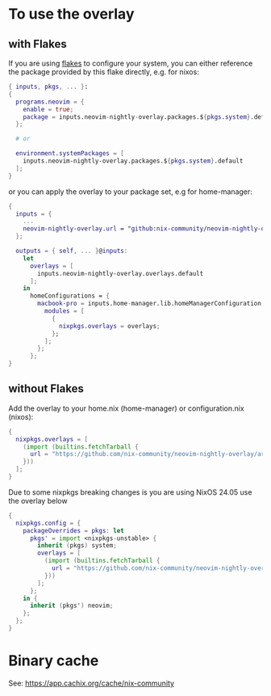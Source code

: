 # To use the overlay

## with Flakes

If you are using [flakes] to configure your system, you can either reference the
package provided by this flake directly, e.g. for nixos:

```nix
{ inputs, pkgs, ... }:
{
  programs.neovim = {
    enable = true;
    package = inputs.neovim-nightly-overlay.packages.${pkgs.system}.default;
  };

  # or

  environment.systemPackages = [
    inputs.neovim-nightly-overlay.packages.${pkgs.system}.default
  ];
}
```

or you can apply the overlay to your package set, e.g for home-manager:

```nix
{
  inputs = {
    ...
    neovim-nightly-overlay.url = "github:nix-community/neovim-nightly-overlay";
  };

  outputs = { self, ... }@inputs:
    let
      overlays = [
        inputs.neovim-nightly-overlay.overlays.default
      ];
    in
      homeConfigurations = {
        macbook-pro = inputs.home-manager.lib.homeManagerConfiguration {
          modules = [
            {
              nixpkgs.overlays = overlays;
            };
          ];
        };
      };
}
```

## without Flakes

Add the overlay to your home.nix (home-manager) or configuration.nix (nixos):

```nix
{
  nixpkgs.overlays = [
    (import (builtins.fetchTarball {
      url = "https://github.com/nix-community/neovim-nightly-overlay/archive/master.tar.gz";
    }))
  ];
}
```
Due to some nixpkgs breaking changes is you are using NixOS 24.05 use the overlay below
```nix
{
  nixpkgs.config = {
    packageOverrides = pkgs: let
      pkgs' = import <nixpkgs-unstable> {
        inherit (pkgs) system;
        overlays = [
          (import (builtins.fetchTarball {
            url = "https://github.com/nix-community/neovim-nightly-overlay/archive/master.tar.gz";
          }))
        ];
      };
    in {
      inherit (pkgs') neovim;
    };
  };
}
```

# Binary cache

See: https://app.cachix.org/cache/nix-community

[flakes]: https://wiki.nixos.org/wiki/Flakes
